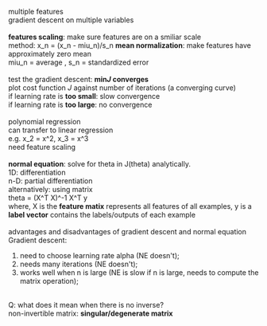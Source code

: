 multiple features<br>
gradient descent on multiple variables<br>
<br>
<b>features scaling</b>: make sure features are on a smiliar scale<br>
method: x_n = (x_n - miu_n)/s_n <b>mean normalization</b>: make features have approximately zero mean<br>
miu_n = average , s_n = standardized error<br>
<br>
test the gradient descent: <b>min<i>J</i> converges</b><br>
plot cost function <i>J</i> against number of iterations (a converging curve)<br>
if learning rate is <b>too small</b>: slow convergence<br>
if learning rate is <b>too large</b>: no convergence<br>
<br>
polynomial regression<br>
can transfer to linear regression<br>
e.g. x_2 = x^2, x_3 = x^3<br>
need feature scaling<br>
<br>
<b>normal equation</b>: solve for theta in J(theta) analytically.<br>
1D: differentiation<br>
n-D: partial differentiation<br>
alternatively: using matrix<br>
theta = (X^T X)^-1 X^T y<br>
where, X is the <b>feature matix</b> represents all features of all examples, y is a <b>label vector</b> contains the labels/outputs of each example<br>
<br>
advantages and disadvantages of gradient descent and normal equation<br>
Gradient descent:<br>
1. need to choose learning rate alpha (NE doesn't);<br>
2. needs many iterations (NE doesn't);<br>
3. works well when n is large (NE is slow if n is large, needs to compute the matrix operation);<br>
<br>
Q: what does it mean when there is no inverse?<br>
non-invertible matrix: <b>singular/degenerate matrix</b><br>



